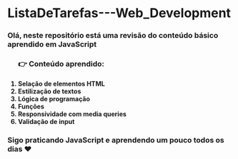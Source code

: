 # ListaDeTarefas---Web_Development
<h3>Olá, neste repositório está uma revisão do conteúdo básico aprendido em JavaScript </h3>
<ol> 
  <h3>👉 Conteúdo aprendido: </h3>
<h4> 
  <li>Selação de elementos HTML </li> 
  <li>Estilização de textos</li> 
  <li>Lógica de programação</li>
  <li>Funções</li>
  <li>Responsividade com media queries</li>
  <li>Validação de input</li>
</h4>
</ol>

<h3> Sigo praticando JavaScript e aprendendo um pouco todos os dias ❤</h3>
